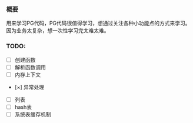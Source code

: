 ### 概要
用来学习PG代码，PG代码很值得学习，想通过关注各种小功能点的方式来学习。
因为业务太复杂，想一次性学习完太难太难。

### TODO:
- [ ] 创建函数
- [ ] 解析函数调用
- [ ] 内存上下文
- [×] 异常处理
- [ ] 列表
- [ ] hash表
- [ ] 系统表缓存机制
